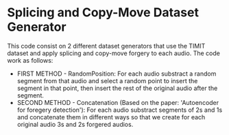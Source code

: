 # Splicing and Copy-Move Dataset Generator #

This code consist on 2 different dataset generators that use the TIMIT dataset and apply splicing and copy-move forgery to each audio.
The code work as follows:
- FIRST METHOD - RandomPosition:
    For each audio substract a random segment from that audio and select a random point to insert the segment in that point, then insert the rest of the original audio after the segment.
- SECOND METHOD - Concatenation (Based on the paper: 'Autoencoder for foregery detection'):
    For each audio substract segments of 2s and 1s and concatenate them in different ways so that we create for each original audio 3s and 2s forgered audios.
